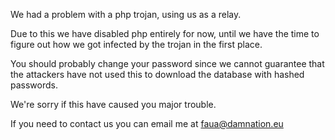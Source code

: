 ---
---
We had a problem with a php trojan, using us as a relay.

Due to this we have disabled php entirely for now, until we have the time to figure out how we got infected by the trojan in the first place.

You should probably change your password since we cannot guarantee that the attackers have not used this to download the database with hashed passwords.

We're sorry if this have caused you major trouble.

If you need to contact us you can email me at faua@damnation.eu
